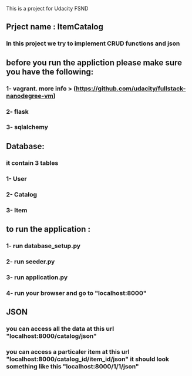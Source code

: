  This is a project for Udacity FSND
## Prject name : ItemCatalog
### In this project we try to implement CRUD functions and json 
## before you run the appliction please make sure you have the following:
### 1- vagrant. more info > (https://github.com/udacity/fullstack-nanodegree-vm)
### 2- flask
### 3- sqlalchemy

## Database:
### it contain 3 tables 
### 1- User
### 2- Catalog
### 3- Item

## to run the application :
### 1- run database_setup.py 
### 2- run seeder.py
### 3- run application.py
### 4- run your browser and go to "localhost:8000"

## JSON
### you can access all the data at this url "localhost:8000/catalog/json"
### you can access a particaler item at this url "localhost:8000/catalog_id/item_id/json" it should look something like this "localhost:8000/1/1/json"

